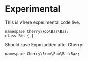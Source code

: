 # Experimental

This is where experimental code live.

    namespace Cherry\Foo\Bar\Baz;
    class Bin { }

Should have Expm added after Cherry:

    namespace Cherry\Expm\Foo\Bar\Baz;
    
